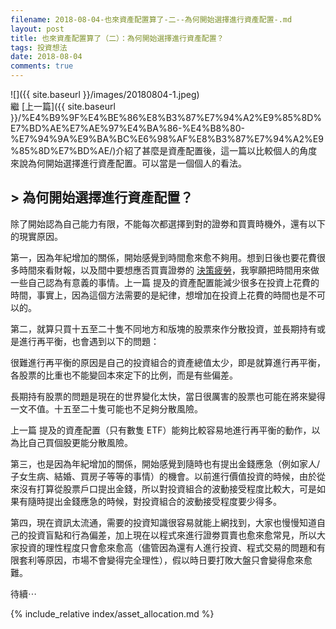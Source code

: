 ```yaml
---
filename: 2018-08-04-也來資產配置算了-二--為何開始選擇進行資產配置-.md
layout: post
title: 也來資產配置算了（二）：為何開始選擇進行資產配置？
tags: 投資想法
date: 2018-08-04
comments: true
---
```


![]({{ site.baseurl }}/images/20180804-1.jpeg)  
繼 [上一篇]({{ site.baseurl }}/%E4%B9%9F%E4%BE%86%E8%B3%87%E7%94%A2%E9%85%8D%E7%BD%AE%E7%AE%97%E4%BA%86-%E4%B8%80-%E7%94%9A%E9%BA%BC%E6%98%AF%E8%B3%87%E7%94%A2%E9%85%8D%E7%BD%AE/)介紹了甚麼是資產配置後，這一篇以比較個人的角度來說為何開始選擇進行資產配置。可以當是一個個人的看法。

## > 為何開始選擇進行資產配置？

除了開始認為自己能力有限，不能每次都選擇到對的證劵和買賣時機外，還有以下的現實原因。

第一，因為年紀增加的關係，開始感覺到時間愈來愈不夠用。想到日後也要花費很多時間來看財報，以及間中要想應否買賣證劵的 [決策疲勞](http://wiki.mbalib.com/zh-tw/%E5%86%B3%E7%AD%96%E7%96%B2%E5%8A%B3)，我寧願把時間用來做一些自己認為有意義的事情。上一篇 提及的資產配置能減少很多在投資上花費的時間，事實上，因為這個方法需要的是紀律，想增加在投資上花費的時間也是不可以的。

第二，就算只買十五至二十隻不同地方和版塊的股票來作分散投資，並長期持有或是進行再平衡，也會遇到以下的問題：

很難進行再平衡的原因是自己的投資組合的資產總值太少，即是就算進行再平衡，各股票的比重也不能變回本來定下的比例，而是有些偏差。

長期持有股票的問題是現在的世界變化太快，當日很厲害的股票也可能在將來變得一文不值。十五至二十隻可能也不足夠分散風險。

上一篇 提及的資產配置（只有數隻 ETF）能夠比較容易地進行再平衡的動作，以為比自己買個股更能分散風險。

第三，也是因為年紀增加的關係，開始感覺到隨時也有提出金錢應急（例如家人/子女生病、結婚、買房子等等的事情）的機會。以前進行價值投資的時候，由於從來沒有打算從股票戶口提出金錢，所以對投資組合的波動接受程度比較大，可是如果有隨時提出金錢應急的時候，對投資組合的波動接受程度要少得多。

第四，現在資訊太流通，需要的投資知識很容易就能上網找到，大家也慢慢知道自己的投資盲點和行為偏差，加上現在以程式來進行證劵買賣也愈來愈常見，所以大家投資的理性程度只會愈來愈高（儘管因為還有人進行投資、程式交易的問題和有限套利等原因，市場不會變得完全理性），假以時日要打敗大盤只會變得愈來愈難。

待續⋯

{% include_relative index/asset_allocation.md %}
